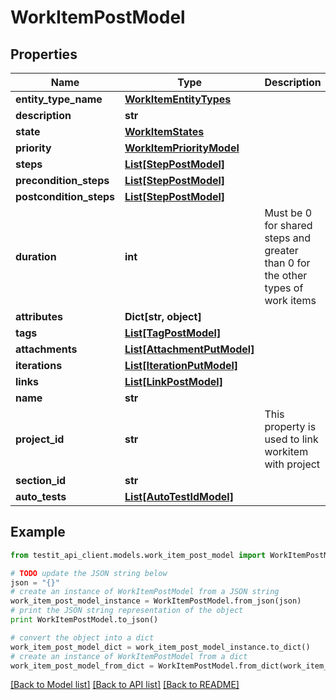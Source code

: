 # WorkItemPostModel


## Properties
Name | Type | Description | Notes
------------ | ------------- | ------------- | -------------
**entity_type_name** | [**WorkItemEntityTypes**](WorkItemEntityTypes.md) |  | 
**description** | **str** |  | [optional] 
**state** | [**WorkItemStates**](WorkItemStates.md) |  | 
**priority** | [**WorkItemPriorityModel**](WorkItemPriorityModel.md) |  | 
**steps** | [**List[StepPostModel]**](StepPostModel.md) |  | 
**precondition_steps** | [**List[StepPostModel]**](StepPostModel.md) |  | 
**postcondition_steps** | [**List[StepPostModel]**](StepPostModel.md) |  | 
**duration** | **int** | Must be 0 for shared steps and greater than 0 for the other types of work items | 
**attributes** | **Dict[str, object]** |  | 
**tags** | [**List[TagPostModel]**](TagPostModel.md) |  | 
**attachments** | [**List[AttachmentPutModel]**](AttachmentPutModel.md) |  | [optional] 
**iterations** | [**List[IterationPutModel]**](IterationPutModel.md) |  | [optional] 
**links** | [**List[LinkPostModel]**](LinkPostModel.md) |  | 
**name** | **str** |  | 
**project_id** | **str** | This property is used to link workitem with project | 
**section_id** | **str** |  | 
**auto_tests** | [**List[AutoTestIdModel]**](AutoTestIdModel.md) |  | [optional] 

## Example

```python
from testit_api_client.models.work_item_post_model import WorkItemPostModel

# TODO update the JSON string below
json = "{}"
# create an instance of WorkItemPostModel from a JSON string
work_item_post_model_instance = WorkItemPostModel.from_json(json)
# print the JSON string representation of the object
print WorkItemPostModel.to_json()

# convert the object into a dict
work_item_post_model_dict = work_item_post_model_instance.to_dict()
# create an instance of WorkItemPostModel from a dict
work_item_post_model_from_dict = WorkItemPostModel.from_dict(work_item_post_model_dict)
```
[[Back to Model list]](../README.md#documentation-for-models) [[Back to API list]](../README.md#documentation-for-api-endpoints) [[Back to README]](../README.md)


